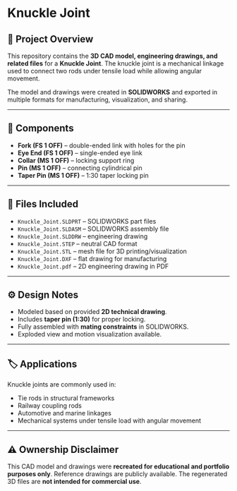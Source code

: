 

# Knuckle Joint

## 📌 Project Overview

This repository contains the **3D CAD model, engineering drawings, and related files** for a **Knuckle Joint**. The knuckle joint is a mechanical linkage used to connect two rods under tensile load while allowing angular movement.

The model and drawings were created in **SOLIDWORKS** and exported in multiple formats for manufacturing, visualization, and sharing.

---

## 🔧 Components

* **Fork (FS 1 OFF)** – double-ended link with holes for the pin
* **Eye End (FS 1 OFF)** – single-ended eye link
* **Collar (MS 1 OFF)** – locking support ring
* **Pin (MS 1 OFF)** – connecting cylindrical pin
* **Taper Pin (MS 1 OFF)** – 1:30 taper locking pin

---

## 📂 Files Included

* `Knuckle_Joint.SLDPRT` – SOLIDWORKS part files
* `Knuckle_Joint.SLDASM` – SOLIDWORKS assembly file
* `Knuckle_Joint.SLDDRW` – engineering drawing
* `Knuckle_Joint.STEP` – neutral CAD format
* `Knuckle_Joint.STL` – mesh file for 3D printing/visualization
* `Knuckle_Joint.DXF` – flat drawing for manufacturing
* `Knuckle_Joint.pdf` – 2D engineering drawing in PDF

---

## ⚙️ Design Notes

* Modeled based on provided **2D technical drawing**.
* Includes **taper pin (1:30)** for proper locking.
* Fully assembled with **mating constraints** in SOLIDWORKS.
* Exploded view and motion visualization available.

---

## 🏷️ Applications

Knuckle joints are commonly used in:

* Tie rods in structural frameworks
* Railway coupling rods
* Automotive and marine linkages
* Mechanical systems under tensile load with angular movement

---

## ⚠️ Ownership Disclaimer

This CAD model and drawings were **recreated for educational and portfolio purposes only**.
Reference drawings are publicly available. The regenerated 3D files are **not intended for commercial use**.


